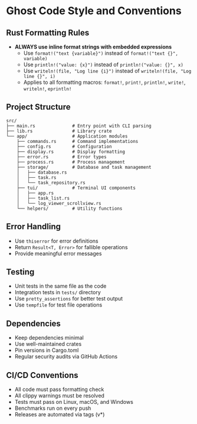 # Ghost Code Style and Conventions

## Rust Formatting Rules
- **ALWAYS use inline format strings with embedded expressions**
  - Use `format!("text {variable}")` instead of `format!("text {}", variable)`
  - Use `println!("value: {x}")` instead of `println!("value: {}", x)`
  - Use `writeln!(file, "Log line {i}")` instead of `writeln!(file, "Log line {}", i)`
  - Applies to all formatting macros: `format!`, `print!`, `println!`, `write!`, `writeln!`, `eprintln!`

## Project Structure
```
src/
├── main.rs              # Entry point with CLI parsing
├── lib.rs               # Library crate
└── app/                 # Application modules
    ├── commands.rs      # Command implementations
    ├── config.rs        # Configuration
    ├── display.rs       # Display formatting
    ├── error.rs         # Error types
    ├── process.rs       # Process management
    ├── storage/         # Database and task management
    │   ├── database.rs
    │   ├── task.rs
    │   └── task_repository.rs
    ├── tui/             # Terminal UI components
    │   ├── app.rs
    │   ├── task_list.rs
    │   └── log_viewer_scrollview.rs
    └── helpers/         # Utility functions
```

## Error Handling
- Use `thiserror` for error definitions
- Return `Result<T, Error>` for fallible operations
- Provide meaningful error messages

## Testing
- Unit tests in the same file as the code
- Integration tests in `tests/` directory
- Use `pretty_assertions` for better test output
- Use `tempfile` for test file operations

## Dependencies
- Keep dependencies minimal
- Use well-maintained crates
- Pin versions in Cargo.toml
- Regular security audits via GitHub Actions

## CI/CD Conventions
- All code must pass formatting check
- All clippy warnings must be resolved
- Tests must pass on Linux, macOS, and Windows
- Benchmarks run on every push
- Releases are automated via tags (v*)